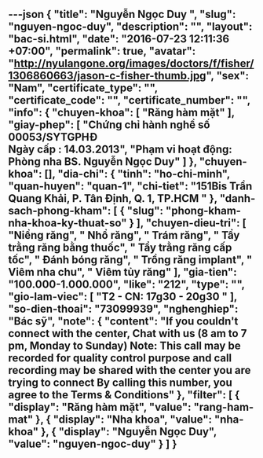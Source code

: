---json
{
    "title": "Nguyễn Ngọc Duy ",
    "slug": "nguyen-ngoc-duy",
    "description": "",
    "layout": "bac-si.html",
    "date": "2016-07-23 12:11:36 +07:00",
    "permalink": true,
    "avatar": "http://nyulangone.org/images/doctors/f/fisher/1306860663/jason-c-fisher-thumb.jpg",
    "sex": "Nam",
    "certificate_type": "",
    "certificate_code": "",
    "certificate_number": "",
    "info": {
        "chuyen-khoa": [
            "Răng hàm mặt"
        ],
        "giay-phep": [
            "Chứng chỉ hành nghề số 00053/SYTGPHĐ <br /> Ngày cấp : 14.03.2013",
            "Phạm vi hoạt động: Phòng nha BS. Nguyễn Ngọc Duy"
        ]
    },
    "chuyen-khoa": [],
    "dia-chi": {
        "tinh": "ho-chi-minh",
        "quan-huyen": "quan-1",
        "chi-tiet": "151Bis Trần Quang Khải, P. Tân Định, Q. 1, TP.HCM "
    },
    "danh-sach-phong-kham": [
        {
            "slug": "phong-kham-nha-khoa-ky-thuat-so"
        }
    ],
    "chuyen-dieu-tri": [
        "Niềng răng",
        " Nhổ răng",
        " Trám răng",
        " Tẩy trằng răng bằng thuốc",
        " Tẩy trằng răng cấp tốc",
        " Đánh bóng răng",
        " Trồng răng implant",
        " Viêm nha chu",
        " Viêm tủy răng"
    ],
    "gia-tien": "100.000-1.000.000",
    "like": "212",
    "type": "",
    "gio-lam-viec": [
        "T2 - CN: 17g30 - 20g30 "
    ],
    "so-dien-thoai": "73099939",
    "nghenghiep": "Bác sỹ",
    "note": {
        "content": "If you couldn't connect with the center, Chat with us (8 am to 7 pm, Monday to Sunday) Note: This call may be recorded for quality control purpose and call recording may be shared with the center you are trying to connect By calling this number, you agree to the Terms & Conditions"
    },
    "filter": [
        {
            "display": "Răng hàm mặt",
            "value": "rang-ham-mat"
        },
        {
            "display": "Nha khoa",
            "value": "nha-khoa"
        },
        {
            "display": "Nguyễn Ngọc Duy",
            "value": "nguyen-ngoc-duy"
        }
    ]
}
---
